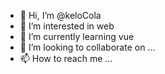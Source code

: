 - 👋 Hi, I’m @keloCola
- 👀 I’m interested in web
- 🌱 I’m currently learning vue
- 💞️ I’m looking to collaborate on ...
- 📫 How to reach me ...

<!---
keloCola/keloCola is a ✨ special ✨ repository because its `README.md` (this file) appears on your GitHub profile.
You can click the Preview link to take a look at your changes.
--->
